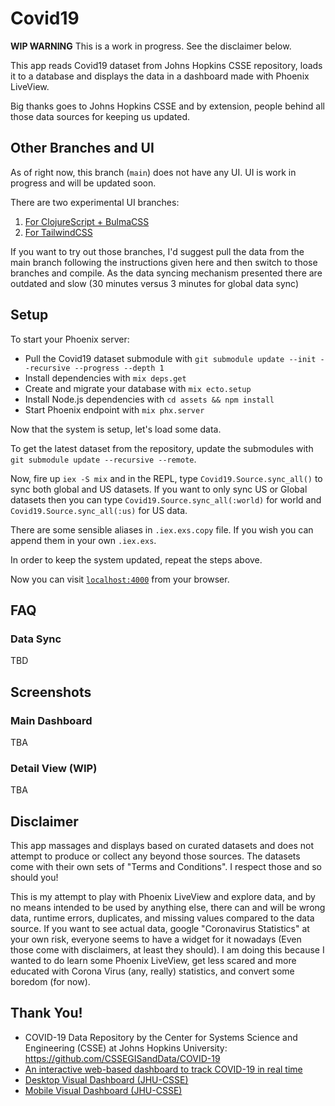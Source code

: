 # Covid19

**WIP WARNING** This is a work in progress. See the disclaimer below.

This app reads Covid19 dataset from Johns Hopkins CSSE repository, loads it to a database and displays the data in a dashboard made with Phoenix LiveView.

Big thanks goes to Johns Hopkins CSSE and by extension, people behind all those data sources for keeping us updated.

## Other Branches and UI
As of right now, this branch (`main`) does not have any UI. UI is work in progress and will be updated soon.

There are two experimental UI branches:

1. [For ClojureScript + BulmaCSS](https://github.com/code-shoily/covid19/tree/clojurescript-experiment)
2. [For TailwindCSS](https://github.com/code-shoily/covid19/tree/mafinar/try-out-tailwind)

If you want to try out those branches, I'd suggest pull the data from the main branch following the instructions given here and then switch to those branches and compile. As the data syncing mechanism presented there are outdated and slow (30 minutes versus 3 minutes for global data sync)

## Setup

To start your Phoenix server:

* Pull the Covid19 dataset submodule with `git submodule update --init --recursive --progress --depth 1`
* Install dependencies with `mix deps.get`
* Create and migrate your database with `mix ecto.setup`
* Install Node.js dependencies with `cd assets && npm install`
* Start Phoenix endpoint with `mix phx.server`

Now that the system is setup, let's load some data.

To get the latest dataset from the repository, update the submodules with `git submodule update --recursive --remote`.

Now, fire up `iex -S mix` and in the REPL, type `Covid19.Source.sync_all()` to 
sync both global and US datasets. If you want to only sync US or Global datasets 
then you can type `Covid19.Source.sync_all(:world)` for world and 
`Covid19.Source.sync_all(:us)` for US data.

There are some sensible aliases in `.iex.exs.copy` file. If you wish you can
append them in your own `.iex.exs`.

In order to keep the system updated, repeat the steps above.

Now you can visit [`localhost:4000`](http://localhost:4000) from your browser.

## FAQ

### Data Sync

TBD

## Screenshots

### Main Dashboard

TBA

### Detail View (WIP)

TBA

## Disclaimer

This app massages and displays based on curated datasets and does not attempt to produce or collect any beyond those sources. The datasets come with their own sets of "Terms and Conditions". I respect those and so should you!

This is my attempt to play with Phoenix LiveView and explore data, and by no means intended to be used by anything else, there can and will be wrong data, runtime errors, duplicates, and missing values compared to the data source. If you want to see actual data, google "Coronavirus Statistics" at your own risk, everyone seems to have a widget for it nowadays (Even those come with disclaimers, at least they should). I am doing this because I wanted to do learn some Phoenix LiveView, get less scared and more educated with Corona Virus (any, really) statistics, and convert some boredom (for now).

## Thank You!

* COVID-19 Data Repository by the Center for Systems Science and Engineering (CSSE) at Johns Hopkins University: https://github.com/CSSEGISandData/COVID-19
* [An interactive web-based dashboard to track COVID-19 in real time](https://www.thelancet.com/journals/laninf/article/PIIS1473-3099(20)30120-1/fulltext)
* [Desktop Visual Dashboard (JHU-CSSE)](https://www.arcgis.com/apps/opsdashboard/index.html#/bda7594740fd40299423467b48e9ecf6)
* [Mobile Visual Dashboard (JHU-CSSE)](http://www.arcgis.com/apps/opsdashboard/index.html#/85320e2ea5424dfaaa75ae62e5c06e61)
